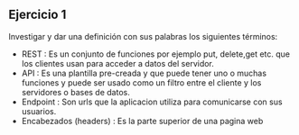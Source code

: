 ## Ejercicio 1
Investigar y dar una definición con sus palabras los siguientes términos:
- REST : Es un conjunto de funciones por ejemplo put, delete,get etc. que los clientes usan para acceder a datos del servidor. 
- API : Es una plantilla pre-creada y que puede tener uno o muchas funciones y puede ser usado como un filtro entre el cliente y los servidores o bases de datos.
- Endpoint : Son urls que la aplicacion utiliza para comunicarse con sus usuarios.
- Encabezados (headers) : Es la parte superior de una pagina web
